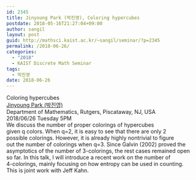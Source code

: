 ```yaml
---
id: 2345
title: Jinyoung Park (박진영), Coloring hypercubes
postdate: 2018-05-16T21:27:04+09:00
author: sangil
layout: post
guid: http://mathsci.kaist.ac.kr/~sangil/seminar/?p=2345
permalink: /2018-06-26/
categories:
  - "2018"
  - KAIST Discrete Math Seminar
tags:
  - 박진영
date: 2018-06-26
---
```

<div class="talk">
  Coloring hypercubes
</div>

<div class="speaker">
  <a href="http://www.math.rutgers.edu/component/comprofiler/userprofile/jp1324?Itemid=774">Jinyoung Park (박진영)</a><br /> Department of Mathematics, Rutgers, Piscataway, NJ, USA
</div>

<div class="date">
  2018/06/26 Tuesday 5PM
</div>

<div class="abstract">
  We discuss the number of proper colorings of hypercubes<br /> given q colors. When q=2, it is easy to see that there are only 2<br /> possible colorings. However, it is already highly nontrivial to figure<br /> out the number of colorings when q=3. Since Galvin (2002) proved the<br /> asymptotics of the number of 3-colorings, the rest cases remained open<br /> so far. In this talk, I will introduce a recent work on the number of<br /> 4-colorings, mainly focusing on how entropy can be used in counting.<br /> This is joint work with Jeff Kahn.
</div>